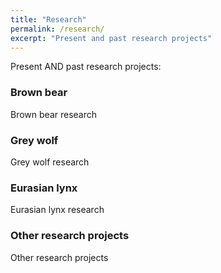 ```yaml
---
title: "Research"
permalink: /research/
excerpt: "Present and past research projects"
---
```


Present AND past research projects:


### Brown bear
Brown bear research 

### Grey wolf
Grey wolf research

### Eurasian lynx
Eurasian lynx research

### Other research projects
Other research projects
